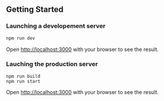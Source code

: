 ## Getting Started

### Launching a developement server

```bash
npm run dev
```

Open [http://localhost:3000](http://localhost:3000) with your browser to see the result.

### Lauching the production server

```
npm run build
npm run start
```

Open [http://localhost:3000](http://localhost:3000) with your browser to see the result.


